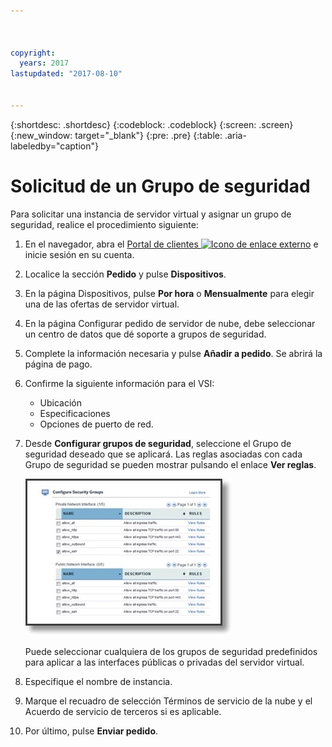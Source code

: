```yaml
---



copyright:
  years: 2017
lastupdated: "2017-08-10"


---
```


{:shortdesc: .shortdesc}
{:codeblock: .codeblock}
{:screen: .screen}
{:new_window: target="_blank"}
{:pre: .pre}
{:table: .aria-labeledby="caption"}

# Solicitud de un Grupo de seguridad

Para solicitar una instancia de servidor virtual y asignar un grupo de seguridad, realice el procedimiento siguiente:

1. En el navegador, abra el [Portal de clientes ![Icono de enlace externo](../../icons/launch-glyph.svg "Icono de enlace externo")](https://control.softlayer.com/) e inicie sesión en su cuenta.
2. Localice la sección **Pedido** y pulse **Dispositivos**.
3. En la página Dispositivos, pulse **Por hora** o **Mensualmente** para elegir una de las ofertas de servidor virtual.
4. En la página Configurar pedido de servidor de nube, debe seleccionar un centro de datos que dé soporte a grupos de seguridad.
5. Complete la información necesaria y pulse **Añadir a pedido**. Se abrirá la página de pago.
6. Confirme la siguiente información para el VSI: 

	* Ubicación
	* Especificaciones
	* Opciones de puerto de red. 

7. Desde **Configurar grupos de seguridad**, seleccione el Grupo de seguridad deseado que se aplicará. Las reglas asociadas con cada Grupo de seguridad se pueden mostrar pulsando el enlace **Ver reglas**. 

	![Grupo de seguridad personalizado](./images/sgs.jpg)

	Puede seleccionar cualquiera de los grupos de seguridad predefinidos para aplicar a las interfaces públicas o privadas del servidor virtual.
	
8. Especifique el nombre de instancia.
9. Marque el recuadro de selección Términos de servicio de la nube y el Acuerdo de servicio de terceros si es aplicable.
10. Por último, pulse **Enviar pedido**.
